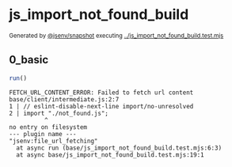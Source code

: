 # js_import_not_found_build

<sub>
  Generated by <a href="https://github.com/jsenv/core/tree/main/packages/independent/snapshot">@jsenv/snapshot</a> executing <a href="../js_import_not_found_build.test.mjs">../js_import_not_found_build.test.mjs</a>
</sub>

## 0_basic

```js
run()
```

```console
FETCH_URL_CONTENT_ERROR: Failed to fetch url content
base/client/intermediate.js:2:7
1 | // eslint-disable-next-line import/no-unresolved
2 | import "./not_found.js";
          ^
no entry on filesystem
--- plugin name ---
"jsenv:file_url_fetching"
  at async run (base/js_import_not_found_build.test.mjs:6:3)
  at async base/js_import_not_found_build.test.mjs:19:1
```